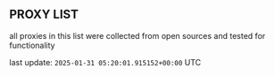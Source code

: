 ## PROXY LIST

all proxies in this list were collected from open sources and tested for functionality

last update: `2025-01-31 05:20:01.915152+00:00` UTC